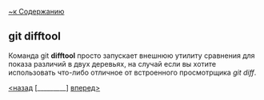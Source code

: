 [~к Содержанию](./readme.md)

## **git difftool**

Команда git **difftool** просто запускает внешнюю утилиту сравнения для показа различий в двух деревьях, на случай если вы хотите использовать что-либо отличное от встроенного просмотрщика *git diff*.

[<назад](./diff.md) [_________]        [вперед>](./commit.md)
